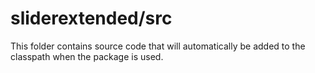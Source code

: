 # sliderextended/src

This folder contains source code that will automatically be added to the classpath when
the package is used.
